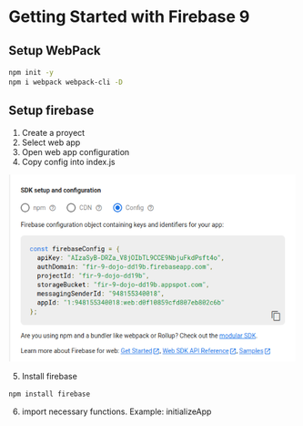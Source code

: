 # Getting Started with Firebase 9

## Setup WebPack

~~~bash
npm init -y
npm i webpack webpack-cli -D
~~~

## Setup firebase

1. Create a proyect
2. Select web app
3. Open web app configuration
4. Copy config into index.js

![Config](./assets/config.png)

5. Install firebase

~~~bash
npm install firebase
~~~

6. import necessary functions. Example: initializeApp

